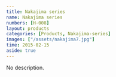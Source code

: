 ```yaml
---
title: Nakajima series
name: Nakajima series
numbers: [H-008]
layout: products
categories: [Products, Nakajima-series]
images: ["/assets/nakajima7.jpg"]
time: 2015-02-15
aside: true
---
```


No description.

